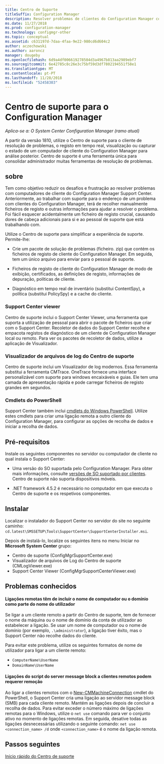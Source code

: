 ```yaml
---
title: Centro de Suporte
titleSuffix: Configuration Manager
description: Resolver problemas de clientes do Configuration Manager com o Centro de suporte.
ms.date: 11/27/2018
ms.prod: configuration-manager
ms.technology: configmgr-other
ms.topic: conceptual
ms.assetid: c631197d-7daa-4faa-9e22-980cd6d604c2
author: aczechowski
ms.author: aaroncz
manager: dougeby
ms.openlocfilehash: 6d9a4df006619278504d3a4967b813aa2989ebf7
ms.sourcegitcommit: 6e42785c8c26e3c75bf59d3df7802194551f58e1
ms.translationtype: MT
ms.contentlocale: pt-PT
ms.lasthandoff: 11/28/2018
ms.locfileid: "52458303"
---
```

# <a name="support-center-for-configuration-manager"></a>Centro de suporte para o Configuration Manager

*Aplica-se a: O System Center Configuration Manager (ramo atual)*

<!--1357489--> A partir da versão 1810, utilize o Centro de suporte para o cliente de resolução de problemas, o registo em tempo real, visualização ou capturar o estado de um computador de cliente do Configuration Manager para análise posterior. Centro de suporte é uma ferramenta única para consolidar administrador muitas ferramentas de resolução de problemas. 



## <a name="about"></a>sobre 

Tem como objetivo reduzir os desafios e frustração ao resolver problemas com computadores de cliente do Configuration Manager Support Center. Anteriormente, ao trabalhar com suporte para o endereço de um problema com clientes do Configuration Manager, terá de recolher manualmente ficheiros de registo e outras informações para ajudar a resolver o problema. Foi fácil esquecer acidentalmente um ficheiro de registo crucial, causando dores de cabeça adicionais para si e ao pessoal de suporte que está trabalhando com.

Utilize o Centro de suporte para simplificar a experiência de suporte. Permite-lhe:

 - Crie um pacote de solução de problemas (ficheiro. zip) que contém os ficheiros de registo de cliente do Configuration Manager. Em seguida, tem um único arquivo para enviar para o pessoal de suporte.  

 - Ficheiros de registo de cliente do Configuration Manager de modo de exibição, certificados, as definições de registo, informações de depuração, políticas de cliente.  

 - Diagnóstico em tempo real de inventário (substitui ContentSpy), a política (substitui PolicySpy) e a cache do cliente.  


### <a name="support-center-viewer"></a>Support Center viewer

Centro de suporte inclui o Support Center Viewer, uma ferramenta que suporta a utilização de pessoal para abrir o pacote de ficheiros que criar com o Support Center. Recoletor de dados do Support Center recolhe e empacota registos de diagnóstico de um cliente de Configuration Manager local ou remoto. Para ver os pacotes de recoletor de dados, utilize a aplicação de Visualizador.


### <a name="support-center-log-file-viewer"></a>Visualizador de arquivos de log do Centro de suporte

Centro de suporte inclui um Visualizador de log modernos. Essa ferramenta substitui a ferramenta CMTrace. OneTrace fornece uma interface personalizável com suporte para windows encaixáveis e guias. Ele tem uma camada de apresentação rápida e pode carregar ficheiros de registo grandes em segundos.


### <a name="powershell-cmdlets"></a>Cmdlets do PowerShell

Support Center também inclui [cmdlets do Windows PowerShell](https://go.microsoft.com/fwlink/?linkid=397830). Utilize estes cmdlets para criar uma ligação remota a outro cliente do Configuration Manager, para configurar as opções de recolha de dados e iniciar a recolha de dados.



## <a name="prerequisites"></a>Pré-requisitos

Instale os seguintes componentes no servidor ou computador de cliente no qual instala o Support Center:

- Uma versão do SO suportada pelo Configuration Manager. Para obter mais informações, consulte [versões de SO suportado por clientes](/sccm/core/plan-design/configs/supported-operating-systems-for-clients-and-devices). Centro de suporte não suporta dispositivos móveis.  

- .NET framework 4.5.2 é necessário no computador em que executa o Centro de suporte e os respetivos componentes.  



## <a name="install"></a>Instalar

Localizar o instalador do Support Center no servidor do site no seguinte caminho: `cd.latest\SMSSETUP\Tools\SupportCenter\SupportCenterInstaller.msi`.

Depois de instalá-lo, localize os seguintes itens no menu Iniciar no **Microsoft System Center** grupo:  
- Centro de suporte (ConfigMgrSupportCenter.exe)  
- Visualizador de arquivos de Log do Centro de suporte (CMLogViewer.exe)  
- Support Center Viewer (ConfigMgrSupportCenterViewer.exe)  



## <a name="known-issues"></a>Problemas conhecidos 

#### <a name="remote-connections-must-include-computer-name-or-domain-as-part-of-the-user-name"></a>Ligações remotas têm de incluir o nome de computador ou o domínio como parte do nome do utilizador
Se ligar a um cliente remoto a partir do Centro de suporte, tem de fornecer o nome da máquina ou o nome de domínio da conta de utilizador ao estabelecer a ligação. Se usar um nome de computador ou o nome de domínio (por exemplo, `.\administrator`), a ligação tiver êxito, mas o Support Center não recolhe dados do cliente. 

Para evitar este problema, utilize os seguintes formatos de nome de utilizador para ligar a um cliente remoto: 
- `ComputerName\UserName`  
- `DomainName\UserName`  

#### <a name="scripted-server-message-block-connections-to-remote-clients-might-require-removal"></a>Ligações do script do server message block a clientes remotos podem requerer remoção
Ao ligar a clientes remotos com o [New-CMMachineConnection](https://go.microsoft.com/fwlink/p/?linkid=390542) cmdlet do PowerShell, o Support Center cria uma ligação ao servidor message block (SMB) para cada cliente remoto. Mantém as ligações depois de concluir a recolha de dados. Para evitar exceder o número máximo de ligações remotas para o Windows, utilize o `net use` comando para ver o conjunto ativo no momento de ligações remotas. Em seguida, desative todas as ligações desnecessárias utilizando o seguinte comando: `net use <connection_name> /d` 
onde `<connection_name>` é o nome da ligação remota.



## <a name="next-steps"></a>Passos seguintes

[Início rápido do Centro de suporte](/sccm/core/support/support-center-quickstart)
